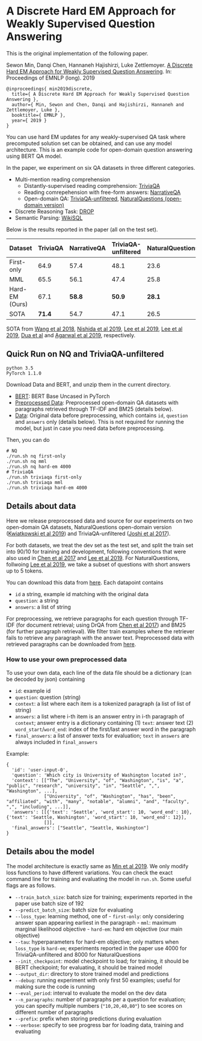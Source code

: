 # A Discrete Hard EM Approach for Weakly Supervised Question Answering

This is the original implementation of the following paper.

Sewon Min, Danqi Chen, Hannaneh Hajishirzi, Luke Zettlemoyer. [A Discrete Hard EM Approach for Weakly Supervised Question Answering][paper-pdf-link]. In: Proceedings of EMNLP (long). 2019

```
@inproceedings{ min2019discrete,
  title={ A Discrete Hard EM Approach for Weakly Supervised Question Answering },
  author={ Min, Sewon and Chen, Danqi and Hajishirzi, Hannaneh and Zettlemoyer, Luke },
  booktitle={ EMNLP },
  year={ 2019 }
}

```

You can use hard EM updates for any weakly-supervised QA task where precomputed solution set can be obtained, and can use any model architecture. This is an example code for open-domain question answering using BERT QA model.

In the paper, we experiment on six QA datasets in three different categories.

- Multi-mention reading comprehension
    - Distantly-supervised reading comprehension: [TriviaQA][triviaqa-paper] 
    - Reading comrepehension with free-form answers: [NarrativeQA][narrativeqa-paper]
    - Open-domain QA: [TriviaQA-unfiltered][triviaqa-paper], [NaturalQuestions (open-domain version)][nq-paper]
- Discrete Reasoning Task: [DROP][drop-paper]
- Semantic Parsing: [WikiSQL][wikisql-paper]


Below is the results reported in the paper (all on the test set).


| Dataset | TriviaQA | NarrativeQA | TriviaQA-unfiltered | NaturalQuestions | DROP | WikiSQL |
|---|---|---|---|---|---|---|
| First-only | 64.9 | 57.4 | 48.1 | 23.6 | 42.9 | - |
| MML | 65.5 | 56.1 | 47.4 | 25.8 | 39.7 | 70.5 |
| Hard-EM (Ours) | 67.1 | **58.8** | **50.9** | **28.1** | **52.8** | **83.9** |
| SOTA | **71.4** | 54.7 | 47.1 | 26.5 | 43.8 | 74.8 |

SOTA from [Wang et al 2018][triviaqa-sota-paper], [Nishida et al 2019][narrativeqa-sota-paper], [Lee et al 2019][kenton-paper], [Lee et al 2019][kenton-paper], [Dua et al][drop-paper] and [Agarwal et al 2019][wikisql-sota-paper], respectively.



## Quick Run on NQ and TriviaQA-unfiltered

```
python 3.5
PyTorch 1.1.0
```

Download Data and BERT, and unzip them in the current directory.

- [BERT][bert-model-link]: BERT Base Uncased in PyTorch
- [Preprocessed Data][preprocessed-data-link]: Preprocessed open-domain QA datasets with paragraphs retrieved through TF-IDF and BM25 (details below).
- [Data][data-link]: Original data before preprocessing, which contains `id`, `question` and `answers` only (details below). This is not required for running the model, but just in case you need data before preprocessing.

Then, you can do
```
# NQ
./run.sh nq first-only
./run.sh nq mml
./run.sh nq hard-em 4000
# TriviaQA
./run.sh triviaqa first-only
./run.sh triviaqa mml
./run.sh triviaqa hard-em 4000
```

## Details about data
Here we release preprocessed data and source for our experiments on two open-domain QA datasets, NaturalQuestions open-domain version ([Kwiatkowski et al 2019][nq-paper]) and TriviaQA-unfiltered ([Joshi et al 2017][triviaqa-paper]).

For both datasets, we treat the dev set as the test set, and split the train set into 90/10 for training and development, following conventions that were also used in [Chen et al 2017][drqa-paper] and [Lee et al 2019][kenton-paper].
For NaturalQuestions, follwoing [Lee et al 2019][kenton-paper], we take a subset of questions with short answers up to 5 tokens.

You can download this data from [here][data-link]. Each datapoint contains
- `id` a string, example id matching with the original data
- `question`: a string
- `answers`: a list of string


For preprocessing, we retrieve paragraphs for each question through TF-IDF (for document retrieval; using DrQA from [Chen et al 2017][drqa-paper]) and BM25 (for further paragraph retrieval). We filter train examples where the retriever fails to retrieve any paragraph with the answer text. 
Preprocessed data with retrieved paragraphs can be downloaded from [here][preprocessed-data-link].

### How to use your own preprocessed data

To use your own data, each line of the data file should be a dictionary (can be decoded by json) containing
- `id`: example id
- `question`: question (string)
- `context`: a list where each item is a tokenized paragraph (a list of list of string)
- `answers`: a list where i-th item is an answer entry in i-th paragraph of `context`; answer entry is a dictionary containing
          (1) `text`: answer text
          (2) `word_start`/`word_end`: index of the first/last answer word in the paragraph
- `final_answers`: a list of answer texts for evaluation; `text` in `answers` are always included in `final_answers`

Example:
```
{
  'id': 'user-input-0',
  'question': 'Which city is University of Washington located in?',
  'context': [["The", "University", "of", "Washington", "is", "a", "public", "research", "university", "in", "Seattle", ",", "Washington", ...],
              ["University", "of", "Washington", "has", "been", "affiliated", "with", "many", "notable", "alumni", "and", "faculty", ",", "including", ...]],
  'answers': [[{'text': 'Seattle', 'word_start': 10, 'word_end': 10}, {'text': 'Seattle, Washington', 'word_start': 10, 'word_end': 12}],
              []],
  'final_answers': ["Seattle", "Seattle, Washington"]
}
```

## Details abou the model
The model architecture is exactly same as [Min et al 2019][acl-paper]. We only modify loss functions to have different variations.
You can check the exact command line for training and evaluating the model in `run.sh`. Some useful flags are as follows.

- `--train_batch_size`: batch size for training; experiments reported in the paper use batch size of 192
- `--predict_batch_size`: batch size for evaluating
- `--loss_type`: learning method, one of
            - `first-only`: only considering answer span appearing earliest in the paragraph
            - `mml`: maximum marginal likelihood objective
            - `hard-em`: hard em objective (our main objective)
- `--tau`: hyperparameters for hard-em objective; only matters when `loss_type` is `hard-em`; experiments reported in the paper use 4000 for TriviaQA-unfiltered and 8000 for NaturalQuestions
- `--init_checkpoint`: model checkpoint to load; for training, it should be BERT checkpoint; for evaluating, it should be trained model
- `--output_dir`: directory to store trained model and predictions
- `--debug`: running experiment with only first 50 examples; useful for making sure the code is running
- `--eval_period`: interval to evaluate the model on the dev data
- `--n_paragraphs`: number of paragraphs per a question for evaluation; you can specify multiple numbers (`"10,20,40,80"`) to see scores on different number of paragraphs
- `--prefix`: prefix when storing predictions during evaluation
- `--verbose`: specify to see progress bar for loading data, training and evaluating



[paper-pdf-link]: TODO
[bert-model-link]: https://drive.google.com/file/d/1XaMX-u5ZkWGH3f0gPrDtrBK1lKDU-QFk/view?usp=sharing
[data-link]: https://drive.google.com/file/d/1qsN5Oyi_OtT2LyaFZFH26vT8Sqjb89-s/view?usp=sharing
[preprocessed-data-link]: https://drive.google.com/file/d/1FqTr6NzZf0CQ3FmA2dxF9R-2X0--CmBf/view?usp=sharing
[nq-paper]: https://storage.googleapis.com/pub-tools-public-publication-data/pdf/1f7b46b5378d757553d3e92ead36bda2e4254244.pdf
[kenton-paper]: https://arxiv.org/pdf/1906.00300.pdf
[triviaqa-paper]: https://arxiv.org/pdf/1705.03551.pdf
[drqa-paper]: https://arxiv.org/pdf/1704.00051.pdf
[acl-paper]: https://arxiv.org/pdf/1906.02900.pdf
[triviaqa-sota-paper]: https://aclweb.org/anthology/P18-1158
[narrativeqa-sota-paper]: https://arxiv.org/pdf/1901.02262.pdf
[drop-paper]: https://arxiv.org/pdf/1903.00161.pdf
[wikisql-sota-paper]: https://arxiv.org/pdf/1902.07198.pdf
[narrativeqa-paper]: https://arxiv.org/pdf/1712.07040.pdf
[wikisql-paper]: https://arxiv.org/pdf/1709.00103.pdf



